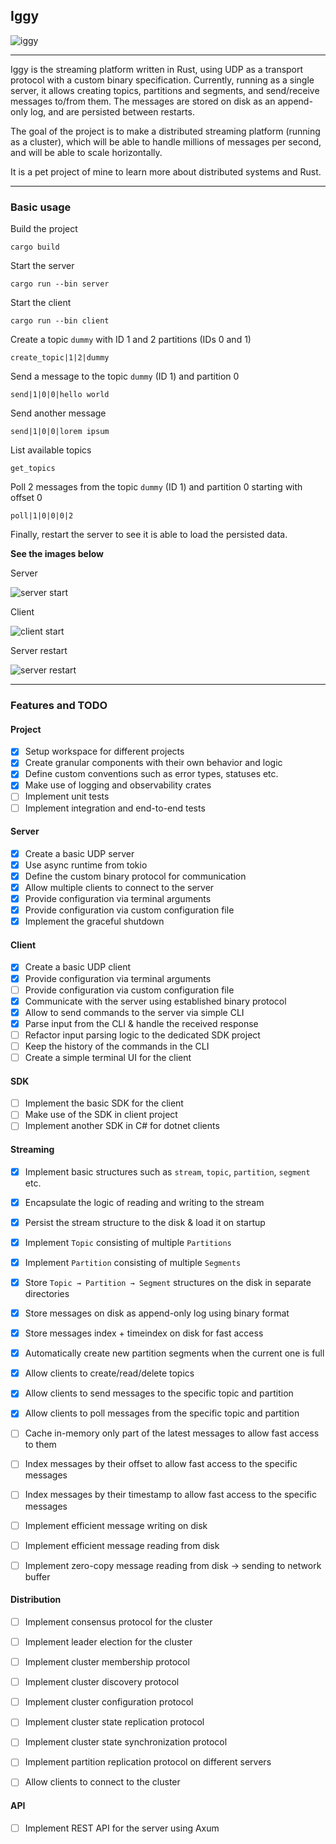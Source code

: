 ## Iggy

![iggy](assets/iggy.png)

---

Iggy is the streaming platform written in Rust, using UDP as a transport protocol with a custom binary specification. Currently, running as a single server, it allows creating topics, partitions and segments, and send/receive messages to/from them. The messages are stored on disk as an append-only log, and are persisted between restarts.

The goal of the project is to make a distributed streaming platform (running as a cluster), which will be able to handle millions of messages per second, and will be able to scale horizontally.

It is a pet project of mine to learn more about distributed systems and Rust.

---

### Basic usage

Build the project

`cargo build`

Start the server

`cargo run --bin server`

Start the client

`cargo run --bin client`

Create a topic `dummy` with ID 1 and 2 partitions (IDs 0 and 1)

`create_topic|1|2|dummy`

Send a message to the topic `dummy` (ID 1) and partition 0

`send|1|0|0|hello world`

Send another message

`send|1|0|0|lorem ipsum`

List available topics

`get_topics`

Poll 2 messages from the topic `dummy` (ID 1) and partition 0 starting with offset 0

`poll|1|0|0|0|2`

Finally, restart the server to see it is able to load the persisted data.

**See the images below**

Server

![server start](assets/server_start.png)

Client

![client start](assets/client_start.png)

Server restart

![server restart](assets/server_restart.png)

---

### Features and TODO

#### Project

- [x] Setup workspace for different projects
- [x] Create granular components with their own behavior and logic
- [x] Define custom conventions such as error types, statuses etc.
- [x] Make use of logging and observability crates
- [ ] Implement unit tests
- [ ] Implement integration and end-to-end tests

#### Server

- [x] Create a basic UDP server
- [x] Use async runtime from tokio
- [x] Define the custom binary protocol for communication
- [x] Allow multiple clients to connect to the server
- [x] Provide configuration via terminal arguments
- [x] Provide configuration via custom configuration file
- [x] Implement the graceful shutdown

#### Client

- [x] Create a basic UDP client
- [x] Provide configuration via terminal arguments
- [ ] Provide configuration via custom configuration file
- [x] Communicate with the server using established binary protocol
- [x] Allow to send commands to the server via simple CLI
- [x] Parse input from the CLI & handle the received response
- [ ] Refactor input parsing logic to the dedicated SDK project
- [ ] Keep the history of the commands in the CLI
- [ ] Create a simple terminal UI for the client

#### SDK

- [ ] Implement the basic SDK for the client
- [ ] Make use of the SDK in client project
- [ ] Implement another SDK in C# for dotnet clients

#### Streaming

- [x] Implement basic structures such as `stream`, `topic`, `partition`, `segment` etc.
- [x] Encapsulate the logic of reading and writing to the stream
- [x] Persist the stream structure to the disk & load it on startup
- [x] Implement `Topic` consisting of multiple `Partitions`
- [x] Implement `Partition` consisting of multiple `Segments`
- [x] Store `Topic → Partition → Segment` structures on the disk in separate directories
- [x] Store messages on disk as append-only log using binary format
- [x] Store messages index + timeindex on disk for fast access
- [x] Automatically create new partition segments when the current one is full
- [x] Allow clients to create/read/delete topics
- [x] Allow clients to send messages to the specific topic and partition
- [x] Allow clients to poll messages from the specific topic and partition
- [ ] Cache in-memory only part of the latest messages to allow fast access to them
- [ ] Index messages by their offset to allow fast access to the specific messages
- [ ] Index messages by their timestamp to allow fast access to the specific messages
- [ ] Implement efficient message writing on disk
- [ ] Implement efficient message reading from disk
- [ ] Implement zero-copy message reading from disk → sending to network buffer


#### Distribution

- [ ] Implement consensus protocol for the cluster
- [ ] Implement leader election for the cluster
- [ ] Implement cluster membership protocol
- [ ] Implement cluster discovery protocol
- [ ] Implement cluster configuration protocol
- [ ] Implement cluster state replication protocol
- [ ] Implement cluster state synchronization protocol
- [ ] Implement partition replication protocol on different servers
- [ ] Allow clients to connect to the cluster


#### API

- [ ] Implement REST API for the server using Axum